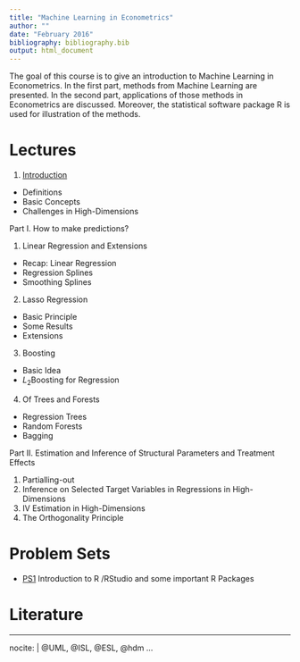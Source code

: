 ```yaml
---
title: "Machine Learning in Econometrics"
author: ""
date: "February 2016"
bibliography: bibliography.bib
output: html_document
---
```


The goal of this course is to give an introduction to Machine Learning in Econometrics. In the first part, methods from Machine Learning are presented. In the second part, applications of those methods in Econometrics are discussed. Moreover, the statistical software package R is used for illustration of the methods.

# Lectures
1. [Introduction](Lecture_1.html)
  + Definitions
  + Basic Concepts
  + Challenges in High-Dimensions  
    
  Part I. How to make predictions?  
    
1. Linear Regression and Extensions
  + Recap: Linear Regression
  + Regression Splines
  + Smoothing Splines
2. Lasso Regression
  + Basic Principle
  + Some Results
  + Extensions
3. Boosting
  + Basic Idea
  + $L_2$Boosting for Regression
4. Of Trees and Forests
  + Regression Trees
  + Random Forests
  + Bagging

Part II. Estimation and Inference of Structural Parameters and Treatment Effects

1. Partialling-out
2. Inference on Selected Target Variables in Regressions in High-Dimensions
3. IV Estimation in High-Dimensions
4. The Orthogonality Principle


  
  

# Problem Sets

* [PS1](PS1.pdf) Introduction to R /RStudio and some important R Packages

# Literature

---
nocite: | 
  @UML, @ISL, @ESL, @hdm
...


